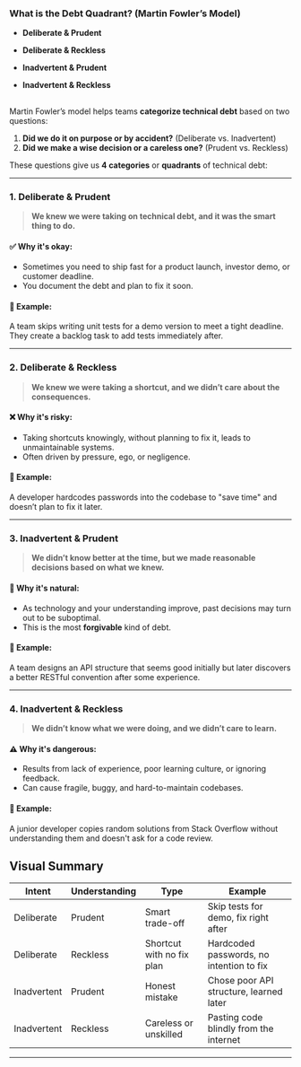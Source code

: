 ### What is the Debt Quadrant? (Martin Fowler’s Model)

  - **Deliberate & Prudent**

  - **Deliberate & Reckless**

  - **Inadvertent & Prudent**

  - **Inadvertent & Reckless**

    ## 

  Martin Fowler’s model helps teams **categorize technical debt** based on two questions:

  1. **Did we do it on purpose or by accident?** (Deliberate vs. Inadvertent)
  2. **Did we make a wise decision or a careless one?** (Prudent vs. Reckless)

  These questions give us **4 categories** or **quadrants** of technical debt:

  ------

  ### 1. **Deliberate & Prudent**

  > **We knew we were taking on technical debt, and it was the smart thing to do.**

  #### ✅ Why it's okay:

  - Sometimes you need to ship fast for a product launch, investor demo, or customer deadline.
  - You document the debt and plan to fix it soon.

  #### 📌 Example:

  A team skips writing unit tests for a demo version to meet a tight deadline. They create a backlog task to add tests immediately after.

  ------

  ### 2. **Deliberate & Reckless**

  > **We knew we were taking a shortcut, and we didn’t care about the consequences.**

  #### ❌ Why it's risky:

  - Taking shortcuts knowingly, without planning to fix it, leads to unmaintainable systems.
  - Often driven by pressure, ego, or negligence.

  #### 📌 Example:

  A developer hardcodes passwords into the codebase to "save time" and doesn’t plan to fix it later.

  ------

  ### 3. **Inadvertent & Prudent**

  > **We didn’t know better at the time, but we made reasonable decisions based on what we knew.**

  #### 🌱 Why it's natural:

  - As technology and your understanding improve, past decisions may turn out to be suboptimal.
  - This is the most **forgivable** kind of debt.

  #### 📌 Example:

  A team designs an API structure that seems good initially but later discovers a better RESTful convention after some experience.

  ------

  ### 4. **Inadvertent & Reckless**

  > **We didn’t know what we were doing, and we didn’t care to learn.**

  #### ⚠️ Why it's dangerous:

  - Results from lack of experience, poor learning culture, or ignoring feedback.
  - Can cause fragile, buggy, and hard-to-maintain codebases.

  #### 📌 Example:

  A junior developer copies random solutions from Stack Overflow without understanding them and doesn't ask for a code review.

  

  ## Visual Summary

  | Intent      | Understanding | Type                      | Example                                  |
  | ----------- | ------------- | ------------------------- | ---------------------------------------- |
  | Deliberate  | Prudent       | Smart trade-off           | Skip tests for demo, fix right after     |
  | Deliberate  | Reckless      | Shortcut with no fix plan | Hardcoded passwords, no intention to fix |
  | Inadvertent | Prudent       | Honest mistake            | Chose poor API structure, learned later  |
  | Inadvertent | Reckless      | Careless or unskilled     | Pasting code blindly from the internet   |

---

### 
